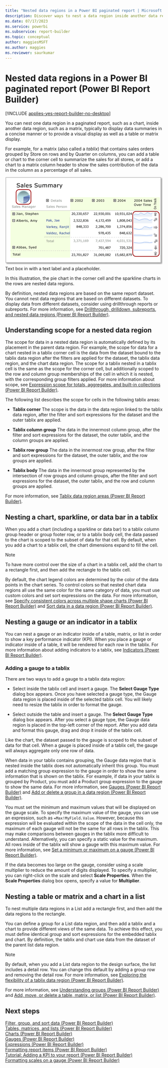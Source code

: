 ```yaml
---
title: "Nested data regions in a Power BI paginated report | Microsoft Docs"
description: Discover ways to nest a data region inside another data region in Power BI Report Builder. Display data summaries in a Power BI paginated report in a concise table or matrix. 
ms.date: 07/17/2023
ms.service: powerbi
ms.subservice: report-builder
ms.topic: conceptual
author: maggiesMSFT
ms.author: maggies
ms.reviewer: saurkumar
---
```

# Nested data regions in a Power BI paginated report (Power BI Report Builder)

[!INCLUDE [applies-yes-report-builder-no-desktop](../../includes/applies-yes-report-builder-no-desktop.md)]

  You can nest one data region in a paginated report, such as a chart, inside another data region, such as a matrix, typically to display data summaries in a concise manner or to provide a visual display as well as a table or matrix display.  
  
 For example, for a matrix (also called a *tablix*) that contains sales orders grouped by Store on rows and by Quarter on columns, you can add a table or chart to the corner cell to summarize the sales for all stores, or add a chart to a matrix column header to show the sales contribution of the data in the column as a percentage of all sales.  
  
 ![Screenshot showing nested data region.](../report-design/media/nested-data-region.gif "Screenshot showing nested data region")  
 Text box in with a text label and a placeholder.
  
 In this illustration, the pie chart in the corner cell and the sparkline charts in the rows are nested data regions.  
  
 By definition, nested data regions are based on the same report dataset. You cannot nest data regions that are based on different datasets. To display data from different datasets, consider using drillthrough reports or subreports. For more information, see [Drillthrough, drilldown, subreports, and nested data regions &#40;Power BI Report Builder&#41;](../../paginated-reports/report-design/drillthrough-drilldown-subreports-nested-data-regions.md).  
  
 
## Understanding scope for a nested data region  
 The scope for data in a nested data region is automatically defined by its placement in the parent data region. For example, the scope for data for a chart nested in a tablix corner cell is the data from the dataset bound to the tablix data region after the filters are applied for the dataset, the tablix data region, and the chart data region. The scope for a tablix nested in a tablix cell is the same as the scope for the corner cell, but additionally scoped to the row and column group memberships of the cell in which it is nested, with the corresponding group filters applied. For more information about scope, see [Expression scope for totals, aggregates, and built-in collections &#40;Power BI Report Builder&#41;](../../paginated-reports/expressions/expression-scope-for-totals-aggregates-and-built-in-collections.md).  
  
 The following list describes the scope for cells in the following tablix areas:  
  
-   **Tablix corner** The scope is the data in the data region linked to the tablix data region, after the filter and sort expressions for the dataset and the outer tablix are applied.  
  
-   **Tablix column group** The data in the innermost column group, after the filter and sort expressions for the dataset, the outer tablix, and the column groups are applied.  
  
-   **Tablix row group** The data in the innermost row group, after the filter and sort expressions for the dataset, the outer tablix, and the row groups are applied.  
  
-   **Tablix body** The data in the innermost group represented by the intersection of row groups and column groups, after the filter and sort expressions for the dataset, the outer tablix, and the row and column groups are applied.  
  
 For more information, see [Tablix data region areas &#40;Power BI Report Builder&#41;](/sql/reporting-services/report-design/tablix-data-region-areas-report-builder-and-ssrs).  
  
## Nesting a chart, sparkline, or data bar in a tablix  
 When you add a chart (including a sparkline or data bar) to a tablix column group header or group footer row, or to a tablix body cell, the data passed to the chart is scoped to the subset of data for that cell. By default, when you add a chart to a tablix cell, the chart dimensions expand to fill the cell.  
  
> [!NOTE]  
>  To have more control over the size of a chart in a tablix cell, add the chart to a rectangle first, and then add the rectangle to the tablix cell.  
  
 By default, the chart legend colors are determined by the color of the data points in the chart series. To control colors so that nested chart data regions all use the same color for the same category of data, you must use custom colors and set sort expressions on the data. For more information, see [Specify consistent colors across multiple shape charts &#40;Power BI Report Builder&#41;](../../paginated-reports/report-design/visualizations/specify-consistent-colors-across-multiple-shape-charts-report-builder.md) and [Sort data in a data region &#40;Power BI Report Builder&#41;](../../paginated-reports/report-design/sort-data-data-region-report-builder.md).  
  
## Nesting a gauge or an indicator in a tablix  
 You can nest a gauge or an indicator inside of a table, matrix, or list in order to show a key performance indicator (KPI). When you place a gauge or indicator inside of a table, it will be rendered for each row in the tablix. For more information about adding indicators to a tablix, see [Indicators &#40;Power BI Report Builder&#41;](../../paginated-reports/report-design/visualizations/indicators-report-builder.md).  
  
### Adding a gauge to a tablix  
 There are two ways to add a gauge to a tablix data region:  
  
-   Select inside the tablix cell and insert a gauge. The **Select Gauge Type** dialog box appears. Once you have selected a gauge type, the Gauge data region is placed inside of the selected tablix cell. You will likely need to resize the tablix in order to format the gauge.  
  
-   Select outside the table and insert a gauge. The **Select Gauge Type** dialog box appears. After you select a gauge type, the Gauge data region is placed in the top-left corner of the report. After you add data and format this gauge, drag and drop it inside of the tablix cell.  
  
 Like the chart, the dataset passed to the gauge is scoped to the subset of data for that cell. When a gauge is placed inside of a tablix cell, the gauge will always aggregate only one row of data.  
  
 When data in your tablix contains grouping, the Gauge data region that is nested inside the tablix does not automatically inherit this group. You must add a matching group expression to the gauge in order to show the same information that is shown on the tablix. For example, if data in your tablix is grouped by Product, you must add a Product group expression to the gauge to show the same data. For more information, see [Gauges &#40;Power BI Report Builder&#41;](../../paginated-reports/report-design/visualizations/gauges-report-builder.md) and [Add or delete a group in a data region &#40;Power BI Report Builder&#41;](../../paginated-reports/report-design/add-delete-group-data-region-report-builder.md).  
  
 You must set the minimum and maximum values that will be displayed on the gauge scale. To specify the maximum value of the gauge, you can use an expression, such as `=Max!MyField.Value`. However, because this expression will be evaluated within the scope of the data in the cell only, the maximum of each gauge will not be the same for all rows in the tablix. This may make comparisons between gauges in the tablix more difficult to understand. Alternatively, you can specify a static value for the maximum. All rows inside of the tablix will show a gauge with this maximum value. For more information, see [Set a minimum or maximum on a gauge &#40;Power BI Report Builder&#41;](../../paginated-reports/report-design/visualizations/set-minimum-maximum-gauge-report-builder.md).  
  
 If the data becomes too large on the gauge, consider using a scale multiplier to reduce the amount of digits displayed. To specify a multiplier, you can right-click on the scale and select **Scale Properties**. When the **Scale Properties** dialog box opens, specify a value for **Multiplier**.  
  
## Nesting a table or matrix and a chart in a list  
 To nest multiple data regions in a List add a rectangle first, and then add the data regions to the rectangle.  
  
 You can define a group for a List data region, and then add a tablix and a chart to provide different views of the same data. To achieve this effect, you must define identical group and sort expressions for the embedded tablix and chart. By definition, the tablix and chart use data from the dataset of the parent list data region.  
  
> [!NOTE]  
>  By default, when you add a List data region to the design surface, the list includes a detail row. You can change this default by adding a group row and removing the detail row. For more information, see [Exploring the flexibility of a tablix data region &#40;Power BI Report Builder&#41;](/sql/reporting-services/report-design/exploring-the-flexibility-of-a-tablix-data-region-report-builder-and-ssrs).  
  
 For more information, see [Understanding groups &#40;Power BI Report Builder&#41;](../../paginated-reports/report-design/understand-groups-report-builder.md) and [Add, move, or delete a table, matrix, or list &#40;Power BI Report Builder&#41;](/sql/reporting-services/report-design/add-move-or-delete-a-table-matrix-or-list-report-builder-and-ssrs).  
  
## Next steps  
 [Filter, group, and sort data &#40;Power BI Report Builder&#41;](../../paginated-reports/report-design/filter-group-sort-data-report-builder.md)     
 [Tables, matrices, and lists &#40;Power BI Report Builder&#41;](../../paginated-reports/report-builder-tables-matrices-lists.md)   
 [Charts &#40;Power BI Report Builder&#41;](../../paginated-reports/report-design/visualizations/charts-report-builder.md)   
 [Gauges &#40;Power BI Report Builder&#41;](../../paginated-reports/report-design/visualizations/gauges-report-builder.md)   
 [Expressions &#40;Power BI Report Builder&#41;](../../paginated-reports/expressions/report-builder-expressions.md)   
 [Formatting report items &#40;Power BI Report Builder&#41;](/sql/reporting-services/report-design/formatting-report-items-report-builder-and-ssrs)   
 [Tutorial: Adding a KPI to your report &#40;Power BI Report Builder&#41;](/sql/reporting-services/tutorial-adding-a-kpi-to-your-report-report-builder)   
 [Formatting scales on a gauge &#40;Power BI Report Builder&#41;](../../paginated-reports/report-design/visualizations/format-scales-gauge-report-builder.md)  
  
  
